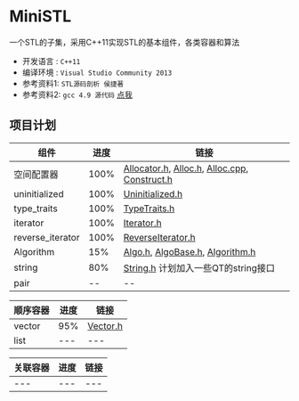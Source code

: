 # MiniSTL
  一个STL的子集，采用C++11实现STL的基本组件，各类容器和算法
* 开发语言 :  `C++11`
* 编译环境 :  `Visual Studio Community 2013`
* 参考资料1:  `STL源码剖析 侯捷著`
* 参考资料2:  `gcc 4.9 源代码` [点我](https://github.com/gcc-mirror/gcc/tree/master/libstdc%2B%2B-v3/include)

## 项目计划

|组件|进度|链接|
|---|---|---|
|空间配置器|100%|[Allocator.h](MiniSTL/Allocator.h), [Alloc.h](MiniSTL/Alloc.h), [Alloc.cpp](MiniSTL/Alloc.cpp), [Construct.h](MiniSTL/Construct.h)|
|uninitialized|100%|[Uninitialized.h](MiniSTL/Uninitialized.h)|
|type_traits|100%|[TypeTraits.h](MiniSTL/TypeTraits.h)|
|iterator|100%|[Iterator.h](MiniSTL/Iterator.h)|
|reverse_iterator|100%|[ReverseIterator.h](MiniSTL/ReverseIterator.h)|
|Algorithm|15%|[Algo.h](MiniSTL/Algo.h), [AlgoBase.h](MiniSTL/AlgoBase.h), [Algorithm.h](MiniSTL/Algorithm.h)|
|string|80%|[String.h](MiniSTL/String.h) 计划加入一些QT的string接口|
|pair|--|--|

|顺序容器|进度|链接|
|---|---|---|
|vector|95%|[Vector.h](MiniSTL/Vector.h)|
|list|---|---|

|关联容器|进度|链接|
|---|---|---|
|---|---|---|
